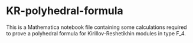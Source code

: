 # KR-polyhedral-formula
This is a Mathematica notebook file containing some calculations required to prove a polyhedral formula for Kirillov-Reshetikhin modules in type F_4.
